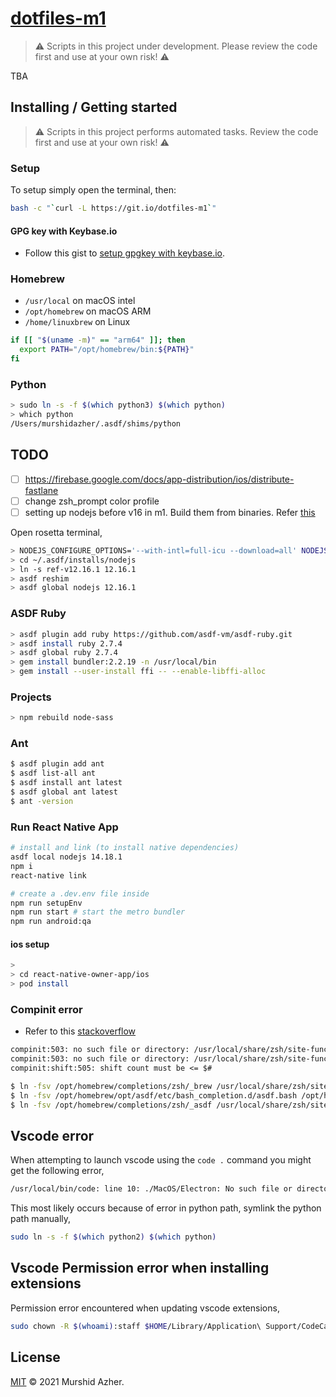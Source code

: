 # [dotfiles-m1](https://github.com/murshidazher/dotfiles-m1)

> ⚠️ Scripts in this project under development. Please review the code first and use at your own risk! ⚠️

TBA

## Installing / Getting started

> ⚠️ Scripts in this project performs automated tasks. Review the code first and use at your own risk! ⚠️

### Setup

To setup simply open the terminal, then:

```sh
bash -c "`curl -L https://git.io/dotfiles-m1`"
```

#### GPG key with Keybase.io

- Follow this gist to [setup gpgkey with keybase.io](https://github.com/pstadler/keybase-gpg-github).

### Homebrew

- `/usr/local` on macOS intel
- `/opt/homebrew` on macOS ARM
- `/home/linuxbrew` on Linux

```sh
if [[ "$(uname -m)" == "arm64" ]]; then
  export PATH="/opt/homebrew/bin:${PATH}"
fi
```

### Python

```sh
> sudo ln -s -f $(which python3) $(which python)
> which python
/Users/murshidazher/.asdf/shims/python
```

## TODO

- [ ] https://firebase.google.com/docs/app-distribution/ios/distribute-fastlane
- [ ] change zsh_prompt color profile
- [ ] setting up nodejs before v16 in m1. Build them from binaries. Refer [this](https://github.com/asdf-vm/asdf-nodejs/issues/78#issuecomment-842771319)

Open rosetta terminal,

```sh
> NODEJS_CONFIGURE_OPTIONS='--with-intl=full-icu --download=all' NODEJS_CHECK_SIGNATURES="no" asdf install nodejs ref:v12.16.1
> cd ~/.asdf/installs/nodejs
> ln -s ref-v12.16.1 12.16.1
> asdf reshim
> asdf global nodejs 12.16.1
```


### ASDF Ruby 

```sh
> asdf plugin add ruby https://github.com/asdf-vm/asdf-ruby.git
> asdf install ruby 2.7.4
> asdf global ruby 2.7.4
> gem install bundler:2.2.19 -n /usr/local/bin
> gem install --user-install ffi -- --enable-libffi-alloc
```

### Projects

```sh
> npm rebuild node-sass
```

### Ant

```sh
$ asdf plugin add ant
$ asdf list-all ant
$ asdf install ant latest
$ asdf global ant latest
$ ant -version
```

### Run React Native App

```sh
# install and link (to install native dependencies)
asdf local nodejs 14.18.1
npm i
react-native link

# create a .dev.env file inside
npm run setupEnv
npm run start # start the metro bundler
npm run android:qa
```

#### ios setup

```sh
> 
> cd react-native-owner-app/ios
> pod install
```

### Compinit error

- Refer to this [stackoverflow](https://stackoverflow.com/questions/65747286/zsh-problem-compinit503-no-such-file-or-directory-usr-local-share-zsh-site)

```txt
compinit:503: no such file or directory: /usr/local/share/zsh/site-functions/_asdf
compinit:503: no such file or directory: /usr/local/share/zsh/site-functions/_brew
compinit:shift:505: shift count must be <= $#
```

```sh
$ ln -fsv /opt/homebrew/completions/zsh/_brew /usr/local/share/zsh/site-functions/_brew
$ ln -fsv /opt/homebrew/opt/asdf/etc/bash_completion.d/asdf.bash /opt/homebrew/completions/zsh/_asdf
$ ln -fsv /opt/homebrew/completions/zsh/_asdf /usr/local/share/zsh/site-functions/_asdf
```

## Vscode error

When attempting to launch vscode using the `code .` command you might get the following error,

```sh
/usr/local/bin/code: line 10: ./MacOS/Electron: No such file or directory
```

This most likely occurs because of error in python path, symlink the python path manually,

```sh
sudo ln -s -f $(which python2) $(which python)
```

## Vscode Permission error when installing extensions

Permission error encountered when updating vscode extensions,

```sh
sudo chown -R $(whoami):staff $HOME/Library/Application\ Support/CodeCachedExtensionVSIXs
```

## License

[MIT](https://github.com/murshidazher/dotfiles-m1/blob/main/LICENSE) &copy; 2021 Murshid Azher.
